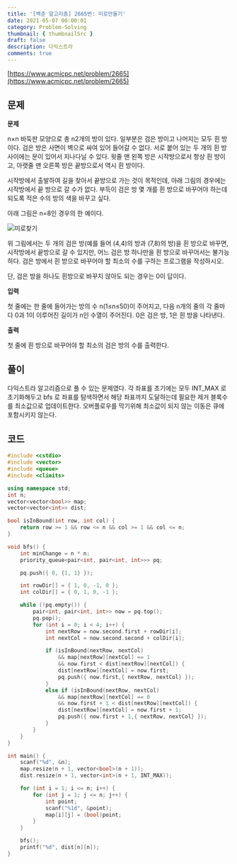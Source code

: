 ```yaml
---
title: '[백준 알고리즘] 2665번: 미로만들기'
date: 2021-05-07 00:00:01
category: Problem-Solving
thumbnail: { thumbnailSrc }
draft: false
description: 다익스트라
comments: true
---
```


[https://www.acmicpc.net/problem/2665](https://www.acmicpc.net/problem/2665)

## 문제

**문제**<br>

n×n 바둑판 모양으로 총 n2개의 방이 있다. 일부분은 검은 방이고 나머지는 모두 흰 방이다. 검은 방은 사면이 벽으로 싸여 있어 들어갈 수 없다. 서로 붙어 있는 두 개의 흰 방 사이에는 문이 있어서 지나다닐 수 있다. 윗줄 맨 왼쪽 방은 시작방으로서 항상 흰 방이고, 아랫줄 맨 오른쪽 방은 끝방으로서 역시 흰 방이다.

시작방에서 출발하여 길을 찾아서 끝방으로 가는 것이 목적인데, 아래 그림의 경우에는 시작방에서 끝 방으로 갈 수가 없다. 부득이 검은 방 몇 개를 흰 방으로 바꾸어야 하는데 되도록 적은 수의 방의 색을 바꾸고 싶다.

아래 그림은 n=8인 경우의 한 예이다.

![미로찾기](https://www.acmicpc.net/upload/images/MW747ysuRPRpii4KaUvptRDAx46g.png)

위 그림에서는 두 개의 검은 방(예를 들어 (4,4)의 방과 (7,8)의 방)을 흰 방으로 바꾸면, 시작방에서 끝방으로 갈 수 있지만, 어느 검은 방 하나만을 흰 방으로 바꾸어서는 불가능하다. 검은 방에서 흰 방으로 바꾸어야 할 최소의 수를 구하는 프로그램을 작성하시오.

단, 검은 방을 하나도 흰방으로 바꾸지 않아도 되는 경우는 0이 답이다.

**입력**<br>

첫 줄에는 한 줄에 들어가는 방의 수 n(1≤n≤50)이 주어지고, 다음 n개의 줄의 각 줄마다 0과 1이 이루어진 길이가 n인 수열이 주어진다. 0은 검은 방, 1은 흰 방을 나타낸다.

**출력**<br>

첫 줄에 흰 방으로 바꾸어야 할 최소의 검은 방의 수를 출력한다.

## 풀이

다익스트라 알고리즘으로 풀 수 있는 문제였다. 각 좌표를 초기에는 모두 INT_MAX 로 초기화해두고 bfs 로 좌표를 탐색하면서 해당 좌표까지 도달하는데 필요한 제거 블록수를 최소값으로 업데이트한다. 오버플로우를 막기위해 최소값이 되지 않는 이동은 큐에 포함시키지 않는다.

## 코드

```cpp
#include <cstdio>
#include <vector>
#include <queue>
#include <climits>

using namespace std;
int n;
vector<vector<bool>> map;
vector<vector<int>> dist;

bool isInBound(int row, int col) {
    return row >= 1 && row <= n && col >= 1 && col <= n;
}

void bfs() {
    int minChange = n * n;
    priority_queue<pair<int, pair<int, int>>> pq;

    pq.push({ 0, {1, 1} });

    int rowDir[] = { 1, 0, -1, 0 };
    int colDir[] = { 0, 1, 0, -1 };

    while (!pq.empty()) {
        pair<int, pair<int, int>> now = pq.top();
        pq.pop();
        for (int i = 0; i < 4; i++) {
            int nextRow = now.second.first + rowDir[i];
            int nextCol = now.second.second + colDir[i];

            if (isInBound(nextRow, nextCol)
                && map[nextRow][nextCol] == 1
                && now.first < dist[nextRow][nextCol]) {
                dist[nextRow][nextCol] = now.first;
                pq.push({ now.first,{ nextRow, nextCol} });
            }
            else if (isInBound(nextRow, nextCol)
                && map[nextRow][nextCol] == 0
                && now.first + 1 < dist[nextRow][nextCol]) {
                dist[nextRow][nextCol] = now.first + 1;
                pq.push({ now.first + 1,{ nextRow, nextCol} });
            }
        }
    }
}

int main() {
    scanf("%d", &n);
    map.resize(n + 1, vector<bool>(n + 1));
    dist.resize(n + 1, vector<int>(n + 1, INT_MAX));

    for (int i = 1; i <= n; i++) {
        for (int j = 1; j <= n; j++) {
            int point;
            scanf("%1d", &point);
            map[i][j] = (bool)point;
        }
    }

    bfs();
    printf("%d", dist[n][n]);
}
```

